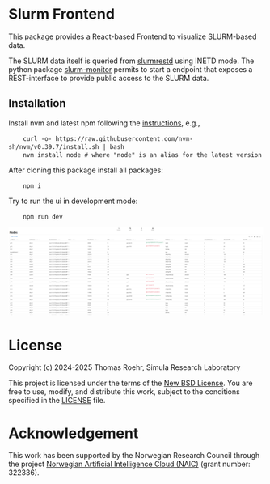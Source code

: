# Slurm Frontend

This package provides a React-based Frontend to visualize SLURM-based data.

The SLURM data itself is queried from [slurmrestd](https://slurm.schedmd.com/slurmrestd.html) using INETD mode.
The python package [slurm-monitor](https://github.com/2maz/slurm-monitor) permits to start a endpoint that exposes a REST-interface to provide public access to the SLURM data.

## Installation

Install nvm and latest npm following the [instructions](https://github.com/nvm-sh/nvm), e.g.,

```
    curl -o- https://raw.githubusercontent.com/nvm-sh/nvm/v0.39.7/install.sh | bash
    nvm install node # where "node" is an alias for the latest version
```

After cloning this package install all packages:

```
    npm i
```

Try to run the ui in development mode:

```
    npm run dev
```

![nodes](./docs/images/view-nodes.png "Nodes View")



# License

Copyright (c) 2024-2025 Thomas Roehr, Simula Research Laboratory

This project is licensed under the terms of the [New BSD License](https://opensource.org/license/BSD-3-clause).
You are free to use, modify, and distribute this work, subject to the
conditions specified in the [LICENSE](./LICENSE) file.

# Acknowledgement

This work has been supported by the Norwegian Research Council through the project [Norwegian Artificial Intelligence Cloud (NAIC)](https://www.naic.no/english/about/) (grant number: 322336).
